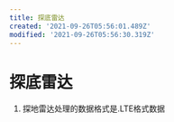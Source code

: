 ```yaml
---
title: 探底雷达
created: '2021-09-26T05:56:01.489Z'
modified: '2021-09-26T05:56:30.319Z'
---
```


# 探底雷达
1. 探地雷达处理的数据格式是.LTE格式数据

